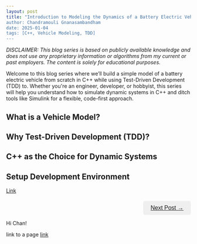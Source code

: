 ```yaml
---
layout: post
title: "Introduction to Modeling the Dynamics of a Battery Electric Vehicle in C++ 
author: Chandramouli Gnanasambandham
date: 2025-01-04
tags: [C++, Vehicle Modeling, TDD]
---
```


<style>
  #next-post-container{
    text-align: right;
    margin-top: 20px;
  }
  #next-post-button {
    padding: 10px 20px;
    color: white;
    border: none;
    border-radius: 5px;
    font-size: 16px;
    cursor: pointer;
    transition: background-color 0.3s ease;
  }

  #next-post-button:hover {
    background-color: gray;
  }
</style>

*DISCLAIMER: This blog series is based on publicly available knowledge and does
not use any proprietary information or algorithms from my current or past
employers. The content is solely for educational purposes.*

Welcome to this blog series where we’ll build a simple model of a battery
electric vehicle from scratch in C++ while using Test-Driven Development (TDD)
to. Whether you're an engineer, developer, or hobbyist, this series will help
you understand how to simulate dynamic systems in C++ and ditch tools like
Simulink for a flexible, code-first approach.

## What is a Vehicle Model?

## Why Test-Driven Development (TDD)?

## C++ as the Choice for Dynamic Systems

## Setup Development Environment

<a href="./c++/vehicle modeling/tdd/2025/01/04/introduction-to-tdd-for-vehicle-models-in-cpp.html">Link</a>


<div id="next-post-container">
  <button id="next-post-button" style=""><a href="./c++/vehicle modeling/tdd/2025/01/04/introduction-to-tdd-for-vehicle-models-in-cpp.html">Next Post → </a></button>
</div>

Hi Chan!

link to a page [link](./_posts/2025-01-04-introduction-to-tdd-for-vehicle-models-in-cpp.md)

